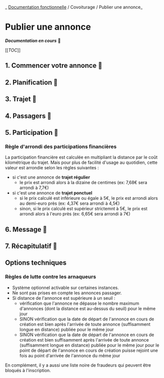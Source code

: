 _ [Documentation fonctionnelle](../README.md) / Covoiturage / Publier une annonce_
# Publier une annonce


_**Documentation en cours**_ :construction:

[[_TOC_]]

## 1. Commencer votre annonce :construction:
## 2. Planification :construction:
## 3. Trajet :construction:
## 4. Passagers :construction:
## 5. Participation  :construction:

### Règle d'arrondi des participations financières
La participation financière est calculée en multipliant la distance par le coût kilométrique du trajet. Mais pour plus de facilité d'usage au quotidien, cette valeur est arrondie selon les règles suivantes :

- si c'est une annonce de **trajet régulier**
    - le prix est arrondi alors à la dizaine de centimes (ex: 7,68€ sera arrondi à 7,7€)
- si c'est une annonce de **trajet ponctuel**
    - si le prix calculé est inférieure ou égale à 5€, le prix est arrondi alors au demi-euro près (ex: 4,37€ sera arrondi à 4,5€)
    - sinon, si le prix calculé est supérieur strictemnt à 5€, le prix est arrondi alors à l'euro près (ex: 6,65€ sera arrondi à 7€)



## 6. Message  :construction:
## 7. Récapitulatif  :construction:

## Options techniques

### Règles de lutte contre les arnaqueurs
- Système optionnel activable sur certaines instances.
- Ne sont pas prises en compte les annonces passager.
- Si distance de l'annonce est supérieure à un seuil : 
  - vérification que l'annonce ne dépasse le nombre maximum d'annonces (dont la distance est au-dessus du seuil) pour le même jour
  - SINON vérification que la date de départ de l'annonce en cours de création est bien après l'arrivée de toute annonce (suffisamment longue en distance) publiée pour le même jour
  - SINON vérification que la date de départ de l'annonce en cours de création est bien suffisamment après l'arrivée de toute annonce (suffisamment longue en distance) publiée pour le même jour pour le point de départ de l'annonce en cours de création puisse rejoint une fois au point d'arrivée de l'annonce du même jour

En complément, il y a aussi une liste noire de fraudeurs qui peuvent être bloqués à l'inscription.



